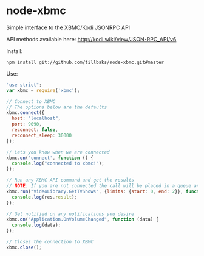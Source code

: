 node-xbmc
=========

Simple interface to the XBMC/Kodi JSONRPC API

API methods available here: http://kodi.wiki/view/JSON-RPC_API/v6

Install:
```
npm install git://github.com/tillbaks/node-xbmc.git#master
```

Use:
```javascript
"use strict";
var xbmc = require('xbmc');

// Connect to XBMC
// The options below are the defaults
xbmc.connect({
  host: "localhost",
  port: 9090,
  reconnect: false,
  reconnect_sleep: 30000
});

// Lets you know when we are connected
xbmc.on('connect', function () {
  console.log("connected to xbmc!");
});

// Run any XBMC API command and get the results
// NOTE: If you are not connected the call will be placed in a queue and executed as the connection is restored.
xbmc.run("VideoLibrary.GetTVShows", {limits: {start: 0, end: 2}}, function (res) {
  console.log(res.result);
});

// Get notified on any notifications you desire
xbmc.on("Application.OnVolumeChanged", function (data) {
  console.log(data);
});

// Closes the connection to XBMC
xbmc.close();
```
